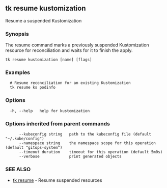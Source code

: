 ## tk resume kustomization

Resume a suspended Kustomization

### Synopsis

The resume command marks a previously suspended Kustomization resource for reconciliation and waits for it to
finish the apply.

```
tk resume kustomization [name] [flags]
```

### Examples

```
  # Resume reconciliation for an existing Kustomization
  tk resume ks podinfo

```

### Options

```
  -h, --help   help for kustomization
```

### Options inherited from parent commands

```
      --kubeconfig string   path to the kubeconfig file (default "~/.kube/config")
      --namespace string    the namespace scope for this operation (default "gitops-system")
      --timeout duration    timeout for this operation (default 5m0s)
      --verbose             print generated objects
```

### SEE ALSO

* [tk resume](tk_resume.md)	 - Resume suspended resources

